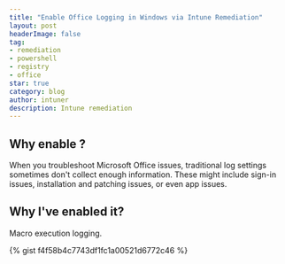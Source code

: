 ```yaml
---
title: "Enable Office Logging in Windows via Intune Remediation"
layout: post
headerImage: false
tag:
- remediation
- powershell
- registry
- office
star: true
category: blog
author: intuner
description: Intune remediation
---
```


## Why enable ?
When you troubleshoot Microsoft Office issues, traditional log settings sometimes don't collect enough information. These might include sign-in issues, installation and patching issues, or even app issues.

## Why I've enabled it?
Macro execution logging.

{% gist f4f58b4c7743df1fc1a00521d6772c46 %}
